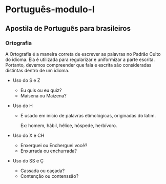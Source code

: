 # Português-modulo-I

## Apostila de Português para brasileiros

### Ortografia
A Ortografia é a maneira correta de escrever as palavras no Padrão Culto do idioma. Ela é utilizada para regularizar e uniformizar a parte escrita. Portanto, devemos compreender que fala e escrita são consideradas distintas dentro de um idioma.

* Uso do S e Z
  * Eu quis ou eu quiz? 
  * Maisena ou Maizena?
       
* Uso do H 
  * É usado em início de palavras etimológicas, originadas do latim.
  
       Ex: homem, hábil, hélice, hóspede, herbívoro.

* Uso do X e CH
  * Enxerguei ou Encherguei você?
  * Enxurrada ou enchurrada?
  
* Uso do SS e Ç
  * Cassada ou caçada?
  * Contenção ou contenssão?       
